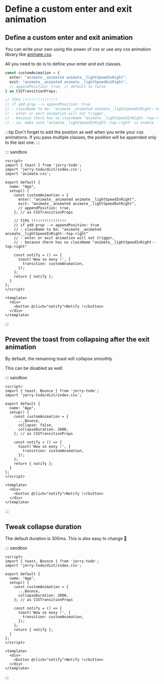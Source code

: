 # Define a custom enter and exit animation

## Define a custom enter and exit animation

You can write your own using the power of css or use any css animation library like [animate.css](https://animate.style/).

All you need to do is to define your enter and exit classes.

```ts
const customAnimation = {
  enter: "animate__animated animate__lightSpeedInRight",
  exit: "animate__animated animate__lightSpeedOutRight",
  // appendPosition: true, // default to false
} as CSSTransitionProps;

// TIPS !!!!!!!!!!!!!!!!
// if add prop --> appendPosition: true
// - className to be: "animate__animated animate__lightSpeedInRight--top-right"
// - enter or exit animation will not trigger,
// - because there has no className "animate__lightSpeedInRight--top-right"
// - so, make sure "animate__lightSpeedInRight--top-right" is enable
```

:::tip
Don't forget to add the position as well when you write your css animations. If you pass multiple classes, the position will be appended only to the last one.
:::

::: sandbox
```vue App.vue
<script>
import { toast } from 'jerry-todo';
import 'jerry-todo/dist/index.css';
import 'animate.css';

export default {
  name: "App",
  setup() {
    const customAnimation = {
      enter: "animate__animated animate__lightSpeedInRight",
      exit: "animate__animated animate__lightSpeedOutRight",
      // appendPosition: true,
    }; // as CSSTransitionProps

    // TIPS !!!!!!!!!!!!!!!!
    // if add prop --> appendPosition: true
    // - className to be: "animate__animated animate__lightSpeedInRight--top-right"
    // - enter or exit animation will not trigger,
    // - because there has no className "animate__lightSpeedInRight--top-right"

    const notify = () => {
      toast('Wow so easy !', {
        transition: customAnimation,
      });
    };
    return { notify };
  }
};
</script>

<template>
  <div>
    <button @click="notify">Notify !</button>
  </div>
</template>
```
:::

## Prevent the toast from collapsing after the exit animation

By default, the remaining toast will collapse smoothly

This can be disabled as well:


::: sandbox
```vue App.vue
<script>
import { toast, Bounce } from 'jerry-todo';
import 'jerry-todo/dist/index.css';

export default {
  name: "App",
  setup() {
    const customAnimation = {
      ...Bounce,
      collapse: false,
      collapseDuration: 2000,
    }; // as CSSTransitionProps

    const notify = () => {
      toast('Wow so easy !', {
        transition: customAnimation,
      });
    };
    return { notify };
  }
};
</script>

<template>
  <div>
    <button @click="notify">Notify !</button>
  </div>
</template>
```
:::

## Tweak collapse duration

The default duration is 300ms. This is also easy to change 💪


::: sandbox
```vue App.vue
<script>
import { toast, Bounce } from 'jerry-todo';
import 'jerry-todo/dist/index.css';

export default {
  name: "App",
  setup() {
    const customAnimation = {
      ...Bounce,
      collapseDuration: 2000,
    }; // as CSSTransitionProps

    const notify = () => {
      toast('Wow so easy !', {
        transition: customAnimation,
      });
    };
    return { notify };
  }
};
</script>

<template>
  <div>
    <button @click="notify">Notify !</button>
  </div>
</template>
```
:::
